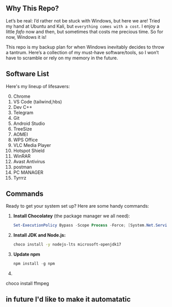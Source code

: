 ## Why This Repo?

Let’s be real: I’d rather not be stuck with Windows, but here we are! Tried my hand at Ubuntu and Kali, but ```everything comes with a cost```. I enjoy a little *fafo* now and then, but sometimes that costs me precious time. So for now, Windows it is! 

This repo is my backup plan for when Windows inevitably decides to throw a tantrum. Here’s a collection of my must-have software/tools, so I won’t have to scramble or rely on my memory in the future.

## Software List

Here's my lineup of lifesavers:

0. Chrome
1. VS Code (tailwind,hbs)
2. Dev C++
3. Telegram
4. Git
5. Android Studio
6. TreeSize
7. AOMEI
8. WPS Office
9. VLC Media Player
10. Hotspot Shield
11. WinRAR
12. Avast Antivirus
13. postman
14. PC MANAGER
15. Tyrrrz


## Commands

Ready to get your system set up? Here are some handy commands:

1. **Install Chocolatey** (the package manager we all need):
   ```powershell
   Set-ExecutionPolicy Bypass -Scope Process -Force; [System.Net.ServicePointManager]::SecurityProtocol = [System.Net.ServicePointManager]::SecurityProtocol -bor 3072; iex ((New-Object System.Net.WebClient).DownloadString('https://community.chocolatey.org/install.ps1'))
2. **Install JDK and Node.js:**
    ```bash
    choco install -y nodejs-lts microsoft-openjdk17
3. **Update npm**
    ```javascript
    npm install -g npm
4.
   ```bash
  choco install ffmpeg

## in future I'd like to make it automatatic
